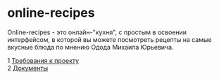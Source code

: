 # online-recipes
Online-recipes - это онлайн-"кухня", с простым в освоении интерфейсом, в которой вы можете посмотреть рецепты на самые вкусные блюда по мнению Одода Михаила Юрьевича.  

1 [Требования к проекту](docs/project_requirements.md)  
2 [Документы](docs/System_Project/README.md)
